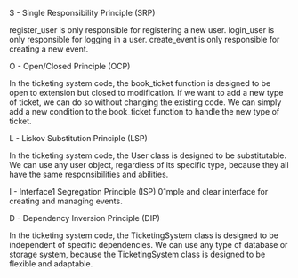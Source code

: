 S - Single Responsibility Principle (SRP)

register_user is only responsible for registering a new user.
login_user is only responsible for logging in a user.
create_event is only responsible for creating a new event.


O - Open/Closed Principle (OCP)

In the ticketing system code, the book_ticket function is designed to be open to extension but closed to modification. If we want to add a new type of ticket, we can do so without changing the existing code. We can simply add a new condition to the book_ticket function to handle the new type of ticket.

L - Liskov Substitution Principle (LSP)

In the ticketing system code, the User class is designed to be substitutable. We can use any user object, regardless of its specific type, because they all have the same responsibilities and abilities.

I - Interface1 Segregation Principle (ISP)
01mple and clear interface for creating and managing events.

D - Dependency Inversion Principle (DIP)

In the ticketing system code, the TicketingSystem class is designed to be independent of specific dependencies. We can use any type of database or storage system, because the TicketingSystem class is designed to be flexible and adaptable.